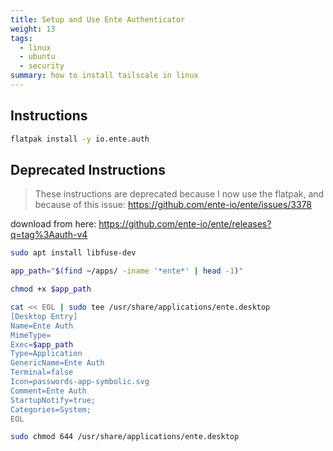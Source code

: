 ```yaml
---
title: Setup and Use Ente Authenticator
weight: 13
tags:
  - linux
  - ubuntu
  - security
summary: how to install tailscale in linux
---
```


## Instructions

```bash
flatpak install -y io.ente.auth
```

## Deprecated Instructions

> These instructions are deprecated because I now use the flatpak, and because of this issue: <https://github.com/ente-io/ente/issues/3378>

download from here: <https://github.com/ente-io/ente/releases?q=tag%3Aauth-v4>

```bash
sudo apt install libfuse-dev

app_path="$(find ~/apps/ -iname '*ente*' | head -1)"

chmod +x $app_path

cat << EOL | sudo tee /usr/share/applications/ente.desktop
[Desktop Entry]
Name=Ente Auth
MimeType=
Exec=$app_path
Type=Application
GenericName=Ente Auth
Terminal=false
Icon=passwords-app-symbolic.svg
Comment=Ente Auth
StartupNotify=true;
Categories=System;
EOL

sudo chmod 644 /usr/share/applications/ente.desktop
```
